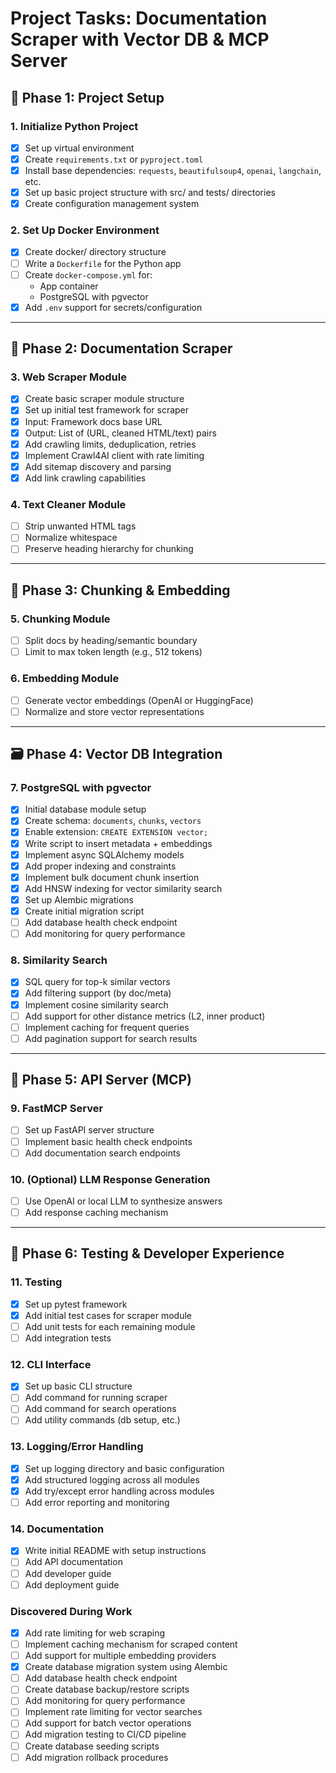 # Project Tasks: Documentation Scraper with Vector DB & MCP Server

## 🚧 Phase 1: Project Setup

### 1. Initialize Python Project
- [x] Set up virtual environment
- [x] Create `requirements.txt` or `pyproject.toml`
- [x] Install base dependencies: `requests`, `beautifulsoup4`, `openai`, `langchain`, etc.
- [x] Set up basic project structure with src/ and tests/ directories
- [x] Create configuration management system

### 2. Set Up Docker Environment
- [x] Create docker/ directory structure
- [ ] Write a `Dockerfile` for the Python app
- [ ] Create `docker-compose.yml` for:
  - App container
  - PostgreSQL with pgvector
- [x] Add `.env` support for secrets/configuration

---

## 🔸 Phase 2: Documentation Scraper

### 3. Web Scraper Module
- [x] Create basic scraper module structure
- [x] Set up initial test framework for scraper
- [x] Input: Framework docs base URL
- [x] Output: List of (URL, cleaned HTML/text) pairs
- [x] Add crawling limits, deduplication, retries
- [x] Implement Crawl4AI client with rate limiting
- [x] Add sitemap discovery and parsing
- [x] Add link crawling capabilities

### 4. Text Cleaner Module
- [ ] Strip unwanted HTML tags
- [ ] Normalize whitespace
- [ ] Preserve heading hierarchy for chunking

---

## 🧠 Phase 3: Chunking & Embedding

### 5. Chunking Module
- [ ] Split docs by heading/semantic boundary
- [ ] Limit to max token length (e.g., 512 tokens)

### 6. Embedding Module
- [ ] Generate vector embeddings (OpenAI or HuggingFace)
- [ ] Normalize and store vector representations

---

## 🗃️ Phase 4: Vector DB Integration

### 7. PostgreSQL with pgvector
- [x] Initial database module setup
- [x] Create schema: `documents`, `chunks`, `vectors`
- [x] Enable extension: `CREATE EXTENSION vector;`
- [x] Write script to insert metadata + embeddings
- [x] Implement async SQLAlchemy models
- [x] Add proper indexing and constraints
- [x] Implement bulk document chunk insertion
- [x] Add HNSW indexing for vector similarity search
- [x] Set up Alembic migrations
- [x] Create initial migration script
- [ ] Add database health check endpoint
- [ ] Add monitoring for query performance

### 8. Similarity Search
- [x] SQL query for top-k similar vectors
- [x] Add filtering support (by doc/meta)
- [x] Implement cosine similarity search
- [ ] Add support for other distance metrics (L2, inner product)
- [ ] Implement caching for frequent queries
- [ ] Add pagination support for search results

---

## 🧰 Phase 5: API Server (MCP)

### 9. FastMCP Server
- [ ] Set up FastAPI server structure
- [ ] Implement basic health check endpoints
- [ ] Add documentation search endpoints

### 10. (Optional) LLM Response Generation
- [ ] Use OpenAI or local LLM to synthesize answers
- [ ] Add response caching mechanism

---

## 🧪 Phase 6: Testing & Developer Experience

### 11. Testing
- [x] Set up pytest framework
- [x] Add initial test cases for scraper module
- [ ] Add unit tests for each remaining module
- [ ] Add integration tests

### 12. CLI Interface
- [x] Set up basic CLI structure
- [ ] Add command for running scraper
- [ ] Add command for search operations
- [ ] Add utility commands (db setup, etc.)

### 13. Logging/Error Handling
- [x] Set up logging directory and basic configuration
- [x] Add structured logging across all modules
- [x] Add try/except error handling across modules
- [ ] Add error reporting and monitoring

### 14. Documentation
- [x] Write initial README with setup instructions
- [ ] Add API documentation
- [ ] Add developer guide
- [ ] Add deployment guide

### Discovered During Work
- [x] Add rate limiting for web scraping
- [ ] Implement caching mechanism for scraped content
- [ ] Add support for multiple embedding providers
- [x] Create database migration system using Alembic
- [ ] Add database health check endpoint
- [ ] Create database backup/restore scripts
- [ ] Add monitoring for query performance
- [ ] Implement rate limiting for vector searches
- [ ] Add support for batch vector operations
- [ ] Add migration testing to CI/CD pipeline
- [ ] Create database seeding scripts
- [ ] Add migration rollback procedures
